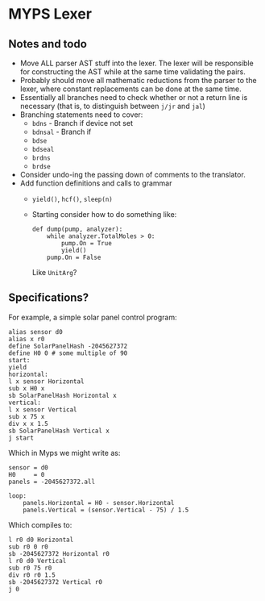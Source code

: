 MYPS Lexer
==========

## Notes and todo

* Move ALL parser AST stuff into the lexer. The lexer will be responsible for constructing the AST
    while at the same time validating the pairs.
* Probably should move all mathematic reductions from the parser to the lexer,
    where constant replacements can be done at the same time.
* Essentially all branches need to check whether or not a return line is necessary
    (that is, to distinguish between `j/jr` and `jal`)
* Branching statements need to cover:
    * `bdns` - Branch if device not set
    * `bdnsal` - Branch if 
    * `bdse`
    * `bdseal`
    * `brdns`
    * `brdse`
* Consider undo-ing the passing down of comments to the translator.
* Add function definitions and calls to grammar
    * `yield()`, `hcf()`, `sleep(n)`
    * Starting consider how to do something like:
        ```
        def dump(pump, analyzer):
            while analyzer.TotalMoles > 0:
                pump.On = True
                yield()
            pump.On = False
        ```

        Like `UnitArg`?

## Specifications?

For example, a simple solar panel control program:
```
alias sensor d0
alias x r0
define SolarPanelHash -2045627372
define H0 0 # some multiple of 90
start:
yield
horizontal:
l x sensor Horizontal
sub x H0 x
sb SolarPanelHash Horizontal x
vertical:
l x sensor Vertical
sub x 75 x
div x x 1.5
sb SolarPanelHash Vertical x
j start
```
Which in Myps we might write as:
```
sensor = d0
H0     = 0
panels = -2045627372.all

loop:
    panels.Horizontal = H0 - sensor.Horizontal
    panels.Vertical = (sensor.Vertical - 75) / 1.5
```
Which compiles to:
```
l r0 d0 Horizontal
sub r0 0 r0
sb -2045627372 Horizontal r0
l r0 d0 Vertical
sub r0 75 r0
div r0 r0 1.5
sb -2045627372 Vertical r0
j 0
```
